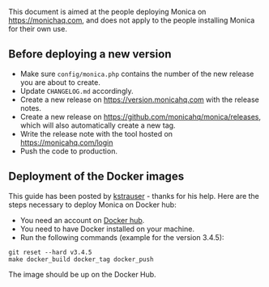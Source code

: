 This document is aimed at the people deploying Monica on https://monichaq.com, and does not apply to the people installing Monica for their own use.

## Before deploying a new version

* Make sure `config/monica.php` contains the number of the new release you are about to create.
* Update `CHANGELOG.md` accordingly.
* Create a new release on https://version.monicahq.com with the release notes.
* Create a new release on https://github.com/monicahq/monica/releases, which will also automatically create a new tag.
* Write the release note with the tool hosted on https://monicahq.com/login
* Push the code to production.

## Deployment of the Docker images

This guide has been posted by [kstrauser](https://github.com/monicahq/monica/issues/676#issuecomment-352047750) - thanks for his help. Here are the steps necessary to deploy Monica on Docker hub:
* You need an account on [Docker hub](https://hub.docker.com).
* You need to have Docker installed on your machine.
* Run the following commands (example for the version 3.4.5):

```
git reset --hard v3.4.5
make docker_build docker_tag docker_push
```

The image should be up on the Docker Hub.
